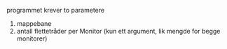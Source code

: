 programmet krever to parametere
1. mappebane
2. antall flettetråder per Monitor (kun ett argument, lik mengde for begge monitorer)